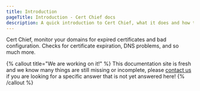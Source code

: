 ```yaml
---
title: Introduction
pageTitle: Introduction - Cert Chief docs
description: A quick introduction to Cert Chief, what it does and how to use it.
---
```


Cert Chief, monitor your domains for expired certificates and bad configuration. Checks for certificate expiration, DNS problems, and so much more.

{% callout title="We are working on it!" %}
This documentation site is fresh and we know many things are still missing or incomplete, please [contact us](https://chief.app/contact) if you are looking for a specific answer that is not yet answered here!
{% /callout %}
